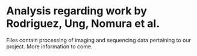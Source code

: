 # Analysis regarding work by Rodriguez, Ung, Nomura et al.

Files contain processing of imaging and sequencing data pertaining to our project. More information to come.
